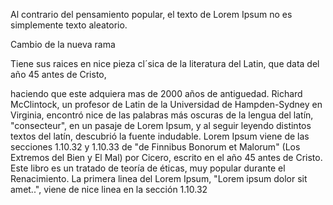 Al contrario del pensamiento popular, el texto de Lorem Ipsum no es simplemente texto aleatorio.

   Cambio de la nueva rama


Tiene sus raices en nice pieza cl´sica de la literatura del Latin, que data del año 45 antes de Cristo,



 haciendo que este adquiera mas de 2000 años de antiguedad. Richard McClintock, un profesor de Latin de 
 la Universidad de Hampden-Sydney en Virginia, encontró nice de las palabras más oscuras de la lengua del
  latín, "consecteur", en un pasaje de Lorem Ipsum, y al seguir leyendo distintos textos del latín, descubrió
  la fuente indudable. Lorem Ipsum viene de las secciones 1.10.32 y 1.10.33 de "de Finnibus Bonorum et 
  Malorum" (Los Extremos del Bien y El Mal) por Cicero, escrito en el año 45 antes de Cristo. Este libro es un 
  tratado de teoría de éticas, muy popular durante el Renacimiento. La primera linea del Lorem Ipsum, "Lorem 
  ipsum dolor sit amet..", viene de nice linea en la sección 1.10.32
